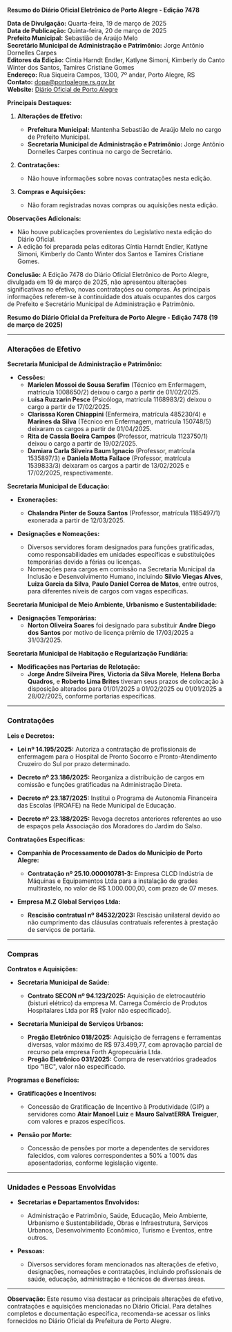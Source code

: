 **Resumo do Diário Oficial Eletrônico de Porto Alegre - Edição 7478**

**Data de Divulgação:** Quarta-feira, 19 de março de 2025  
**Data de Publicação:** Quinta-feira, 20 de março de 2025  
**Prefeito Municipal:** Sebastião de Araújo Melo  
**Secretário Municipal de Administração e Patrimônio:** Jorge Antônio Dornelles Carpes  
**Editores da Edição:** Cíntia Harndt Endler, Katlyne Simoni, Kimberly do Canto Winter dos Santos, Tamires Cristiane Gomes  
**Endereço:** Rua Siqueira Campos, 1300, 7º andar, Porto Alegre, RS  
**Contato:** dopa@portoalegre.rs.gov.br  
**Website:** [Diário Oficial de Porto Alegre](http://www.portoalegre.rs.gov.br/dopa)

**Principais Destaques:**

1. **Alterações de Efetivo:**
   - **Prefeitura Municipal:** Mantenha Sebastião de Araújo Melo no cargo de Prefeito Municipal.
   - **Secretaria Municipal de Administração e Patrimônio:** Jorge Antônio Dornelles Carpes continua no cargo de Secretário.

2. **Contratações:**
   - Não houve informações sobre novas contratações nesta edição.

3. **Compras e Aquisições:**
   - Não foram registradas novas compras ou aquisições nesta edição.

**Observações Adicionais:**
- Não houve publicações provenientes do Legislativo nesta edição do Diário Oficial.
- A edição foi preparada pelas editoras Cíntia Harndt Endler, Katlyne Simoni, Kimberly do Canto Winter dos Santos e Tamires Cristiane Gomes.

**Conclusão:**
A Edição 7478 do Diário Oficial Eletrônico de Porto Alegre, divulgada em 19 de março de 2025, não apresentou alterações significativas no efetivo, novas contratações ou compras. As principais informações referem-se à continuidade dos atuais ocupantes dos cargos de Prefeito e Secretário Municipal de Administração e Patrimônio.

**Resumo do Diário Oficial da Prefeitura de Porto Alegre - Edição 7478 (19 de março de 2025)**

---

### **Alterações de Efetivo**

**Secretaria Municipal de Administração e Patrimônio:**
- **Cessões:**
  - **Marielen Mossoi de Sousa Serafim** (Técnico em Enfermagem, matrícula 1008650/2) deixou o cargo a partir de 01/02/2025.
  - **Luisa Ruzzarin Pesce** (Psicóloga, matrícula 1168983/2) deixou o cargo a partir de 17/02/2025.
  - **Clarisssa Koren Chiappini** (Enfermeira, matrícula 485230/4) e **Marines da Silva** (Técnico em Enfermagem, matrícula 150748/5) deixaram os cargos a partir de 01/04/2025.
  - **Rita de Cassia Boeira Campos** (Professor, matrícula 1123750/1) deixou o cargo a partir de 19/02/2025.
  - **Damiara Carla Silveira Baum Ignacio** (Professor, matrícula 1535897/3) e **Daniela Motta Failace** (Professor, matrícula 1539833/3) deixaram os cargos a partir de 13/02/2025 e 17/02/2025, respectivamente.

**Secretaria Municipal de Educação:**
- **Exonerações:**
  - **Chalandra Pinter de Souza Santos** (Professor, matrícula 1185497/1) exonerada a partir de 12/03/2025.

- **Designações e Nomeações:**
  - Diversos servidores foram designados para funções gratificadas, como responsabilidades em unidades específicas e substituições temporárias devido a férias ou licenças.
  - Nomeações para cargos em comissão na Secretaria Municipal da Inclusão e Desenvolvimento Humano, incluindo **Silvio Viegas Alves**, **Luiza Garcia da Silva**, **Paulo Daniel Correa de Matos**, entre outros, para diferentes níveis de cargos com vagas específicas.

**Secretaria Municipal de Meio Ambiente, Urbanismo e Sustentabilidade:**
- **Designações Temporárias:**
  - **Norton Oliveira Soares** foi designado para substituir **Andre Diego dos Santos** por motivo de licença prêmio de 17/03/2025 a 31/03/2025.

**Secretaria Municipal de Habitação e Regularização Fundiária:**
- **Modificações nas Portarias de Relotação:**
  - **Jorge Andre Silveira Pires**, **Victoria da Silva Morele**, **Helena Borba Quadros**, e **Roberto Lima Brites** tiveram seus prazos de colocação à disposição alterados para 01/01/2025 a 01/02/2025 ou 01/01/2025 a 28/02/2025, conforme portarias específicas.

---

### **Contratações**

**Leis e Decretos:**
- **Lei nº 14.195/2025:** Autoriza a contratação de profissionais de enfermagem para o Hospital de Pronto Socorro e Pronto-Atendimento Cruzeiro do Sul por prazo determinado.
  
- **Decreto nº 23.186/2025:** Reorganiza a distribuição de cargos em comissão e funções gratificadas na Administração Direta.
  
- **Decreto nº 23.187/2025:** Institui o Programa de Autonomia Financeira das Escolas (PROAFE) na Rede Municipal de Educação.
  
- **Decreto nº 23.188/2025:** Revoga decretos anteriores referentes ao uso de espaços pela Associação dos Moradores do Jardim do Salso.

**Contratações Específicas:**
- **Companhia de Processamento de Dados do Município de Porto Alegre:**
  - **Contratação nº 25.10.000010781-3:** Empresa CLCD Indústria de Máquinas e Equipamentos Ltda para a instalação de grades multirastelo, no valor de R$ 1.000.000,00, com prazo de 07 meses.
  
- **Empresa M.Z Global Serviços Ltda:**
  - **Rescisão contratual nº 84532/2023:** Rescisão unilateral devido ao não cumprimento das cláusulas contratuais referentes à prestação de serviços de portaria.

---

### **Compras**

**Contratos e Aquisições:**
- **Secretaria Municipal de Saúde:**
  - **Contrato SECON nº 94.123/2025:** Aquisição de eletrocautério (bisturi elétrico) da empresa M. Carrega Comércio de Produtos Hospitalares Ltda por R$ [valor não especificado].
  
- **Secretaria Municipal de Serviços Urbanos:**
  - **Pregão Eletrônico 018/2025:** Aquisição de ferragens e ferramentas diversas, valor máximo de R$ 973.499,77, com aprovação parcial de recurso pela empresa Forth Agropecuária Ltda.
  - **Pregão Eletrônico 031/2025:** Compra de reservatórios gradeados tipo "IBC", valor não especificado.

**Programas e Benefícios:**
- **Gratificações e Incentivos:**
  - Concessão de Gratificação de Incentivo à Produtividade (GIP) a servidores como **Atair Manoel Luiz** e **Mauro SalvatERRA Treiguer**, com valores e prazos específicos.
  
- **Pensão por Morte:**
  - Concessão de pensões por morte a dependentes de servidores falecidos, com valores correspondentes a 50% a 100% das aposentadorias, conforme legislação vigente.

---

### **Unidades e Pessoas Envolvidas**

- **Secretarias e Departamentos Envolvidos:**
  - Administração e Patrimônio, Saúde, Educação, Meio Ambiente, Urbanismo e Sustentabilidade, Obras e Infraestrutura, Serviços Urbanos, Desenvolvimento Econômico, Turismo e Eventos, entre outros.
  
- **Pessoas:**
  - Diversos servidores foram mencionados nas alterações de efetivo, designações, nomeações e contratações, incluindo profissionais de saúde, educação, administração e técnicos de diversas áreas.

---

**Observação:** Este resumo visa destacar as principais alterações de efetivo, contratações e aquisições mencionadas no Diário Oficial. Para detalhes completos e documentação específica, recomenda-se acessar os links fornecidos no Diário Oficial da Prefeitura de Porto Alegre.